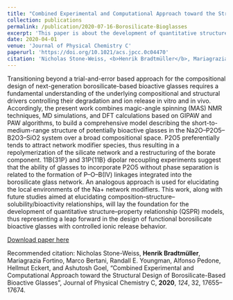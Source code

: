 ```yaml
---
title: "Combined Experimental and Computational Approach toward the Structural Design of Borosilicate-Based Bioactive Glasses"
collection: publications
permalink: /publication/2020-07-16-Borosilicate-Bioglasses
excerpt: 'This paper is about the development of quantitative structure–property relationship (QSPR) models for bioactive glasses.'
date: 2020-04-01
venue: 'Journal of Physical Chemistry C'
paperurl: 'https://doi.org/10.1021/acs.jpcc.0c04470'
citation: 'Nicholas Stone-Weiss, <b>Henrik Bradtmüller</b>, Mariagrazia Fortino, Marco Bertani, Randall E. Youngman, Alfonso Pedone, Hellmut Eckert, and Ashutosh Goel, “Combined Experimental and Computational Approach toward the Structural Design of Borosilicate-Based Bioactive Glasses”, Journal of Physical Chemistry C, <b>2020</b>, <i>124</i>, 32, 17655–17674.'
---
```

Transitioning beyond a trial-and-error based approach for the compositional design of next-generation borosilicate-based bioactive glasses requires a fundamental understanding of the underlying compositional and structural drivers controlling their degradation and ion release in vitro and in vivo. Accordingly, the present work combines magic-angle spinning (MAS) NMR techniques, MD simulations, and DFT calculations based on GIPAW and PAW algorithms, to build a comprehensive model describing the short-to-medium-range structure of potentially bioactive glasses in the Na2O–P2O5–B2O3–SiO2 system over a broad compositional space. P2O5 preferentially tends to attract network modifier species, thus resulting in a repolymerization of the silicate network and a restructuring of the borate component. 11B{31P} and 31P{11B} dipolar recoupling experiments suggest that the ability of glasses to incorporate P2O5 without phase separation is related to the formation of P–O–B(IV) linkages integrated into the borosilicate glass network. An analogous approach is used for elucidating the local environments of the Na+ network modifiers. This work, along with future studies aimed at elucidating composition–structure–solubility/bioactivity relationships, will lay the foundation for the development of quantitative structure–property relationship (QSPR) models, thus representing a leap forward in the design of functional borosilicate bioactive glasses with controlled ionic release behavior.

[Download paper here](http://hbrmn.github.io/files/paper10.pdf)

Recommended citation: Nicholas Stone-Weiss, **Henrik Bradtmüller**, Mariagrazia Fortino, Marco Bertani, Randall E. Youngman, Alfonso Pedone, Hellmut Eckert, and Ashutosh Goel, “Combined Experimental and Computational Approach toward the Structural Design of Borosilicate-Based Bioactive Glasses”, Journal of Physical Chemistry C, **2020**, *124*, 32, 17655–17674.
